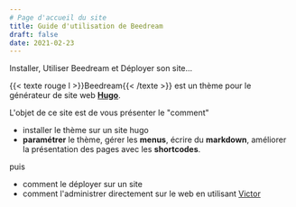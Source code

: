 ```yaml
---
# Page d'accueil du site
title: Guide d'utilisation de Beedream
draft: false 
date: 2021-02-23 
---
```

Installer, Utiliser Beedream et Déployer son site...
<!--more-->

{{< texte rouge l >}}Beedream{{< /texte >}} est un thème pour le générateur de site web [**Hugo**](https://gohugo.io/).

L'objet de ce site est de vous présenter le "comment"
- installer le thème sur un site hugo
- **paramétrer** le thème, gérer les **menus**, écrire du **markdown**, améliorer la présentation des pages avec les **shortcodes**.

puis
- comment le déployer sur un site
- comment l'administrer directement sur le web en utilisant [Victor](https://github.com/pbillerot/victor)

